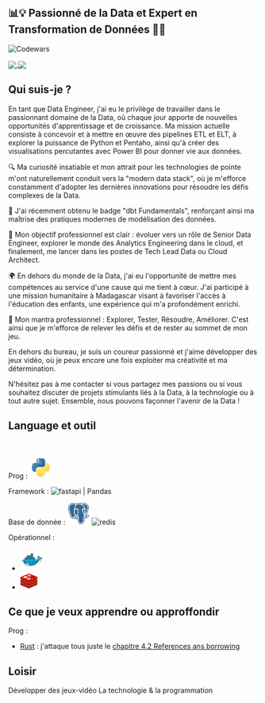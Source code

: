 ## 📊💡 Passionné de la Data et Expert en Transformation de Données 🚀🌐

![Codewars](https://www.codewars.com/users/antdbs/badges/large)

<!-- ![Top Langs](https://github-readme-stats.vercel.app/api/top-langs/?username=antdbs&layout=compact) -->


<a href="https://github.com/anuraghazra/convoychat">
  <img height=100 align="center" src="https://github-readme-stats.vercel.app/api/top-langs?username=antdbs&layout=compact&langs_count=8&card_width=320" />
</a>
<a href="https://github.com/anuraghazra/github-readme-stats">
  <img height=100 align="center" src="https://github-readme-stats.vercel.app/api?username=antdbs" />
</a>

## Qui suis-je ?

En tant que Data Engineer, j'ai eu le privilège de travailler dans le passionnant domaine de la Data, où chaque jour apporte de nouvelles opportunités d'apprentissage et de croissance. Ma mission actuelle consiste à concevoir et à mettre en œuvre des pipelines ETL et ELT, à explorer la puissance de Python et Pentaho, ainsi qu'à créer des visualisations percutantes avec Power BI pour donner vie aux données.

🔍 Ma curiosité insatiable et mon attrait pour les technologies de pointe m'ont naturellement conduit vers la "modern data stack", où je m'efforce constamment d'adopter les dernières innovations pour résoudre les défis complexes de la Data.

🏅 J'ai récemment obtenu le badge "dbt Fundamentals", renforçant ainsi ma maîtrise des pratiques modernes de modélisation des données.

🎯 Mon objectif professionnel est clair : évoluer vers un rôle de Senior Data Engineer, explorer le monde des Analytics Engineering dans le cloud, et finalement, me lancer dans les postes de Tech Lead Data ou Cloud Architect.

🌍 En dehors du monde de la Data, j'ai eu l'opportunité de mettre mes compétences au service d'une cause qui me tient à cœur. J'ai participé à une mission humanitaire à Madagascar visant à favoriser l'accès à l'éducation des enfants, une expérience qui m'a profondément enrichi.

🚀 Mon mantra professionnel : Explorer, Tester, Résoudre, Améliorer. C'est ainsi que je m'efforce de relever les défis et de rester au sommet de mon jeu.

En dehors du bureau, je suis un coureur passionné et j'aime développer des jeux vidéo, où je peux encore une fois exploiter ma créativité et ma détermination.

N'hésitez pas à me contacter si vous partagez mes passions ou si vous souhaitez discuter de projets stimulants liés à la Data, à la technologie ou à tout autre sujet. Ensemble, nous pouvons façonner l'avenir de la Data !

## Language et outil

<img title="" height=45 src="">

Prog : <img title="python" height=45 src="https://github.com/devicons/devicon/blob/master/icons/python/python-original.svg">

Framework : <img title="fastapi" height=45 src="https://github.com/devicons/devicon/tree/master/icons/fastapi"> | Pandas <img height=45 src="">

Base de donnée : <img title="postgresql" height=45 src="https://github.com/devicons/devicon/blob/master/icons/postgresql/postgresql-plain.svg"> <img title="redis" height=45 src="https://github.com/devicons/devicon/tree/master/icons/redis">

Opérationnel : 
- <img title="" height=45 src="https://github.com/devicons/devicon/blob/master/icons/docker/docker-original.svg">
- <img height=35 src="https://github.com/devicons/devicon/blob/master/icons/redis/redis-original.svg">


## Ce que je veux apprendre ou approffondir

Prog : 
- [Rust]() : j'attaque tous juste le [chapitre 4.2 References ans borrowing](https://doc.rust-lang.org/book/ch04-02-references-and-borrowing.html)

## Loisir

Développer des jeux-vidéo
La technologie & la programmation

<!--
**antdbs/antdbs** is a ✨ _special_ ✨ repository because its `README.md` (this file) appears on your GitHub profile.

Here are some ideas to get you started:

- 🔭 I’m currently working on ...
- 🌱 I’m currently learning ...
- 👯 I’m looking to collaborate on ...
- 🤔 I’m looking for help with ...
- 💬 Ask me about ...
- 📫 How to reach me: ...
- 😄 Pronouns: ...
- ⚡ Fun fact: ...
-->
